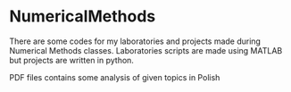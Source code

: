 # NumericalMethods
 There are some codes for my laboratories and projects made during Numerical Methods classes. Laboratories scripts are made using MATLAB but projects are written in python.
 
 PDF files contains some analysis of given topics in Polish
